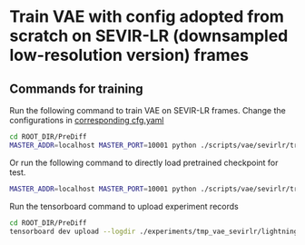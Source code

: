 # Train VAE with config adopted from scratch on SEVIR-LR (downsampled low-resolution version) frames

## Commands for training
Run the following command to train VAE on SEVIR-LR frames. 
Change the configurations in [corresponding cfg.yaml](cfg.yaml)
```bash
cd ROOT_DIR/PreDiff
MASTER_ADDR=localhost MASTER_PORT=10001 python ./scripts/vae/sevirlr/train_vae_sevirlr.py --gpus 2 --cfg ./scripts/vae/sevirlr/cfg.yaml --save tmp_vae_sevirlr
```
Or run the following command to directly load pretrained checkpoint for test.
```bash
MASTER_ADDR=localhost MASTER_PORT=10001 python ./scripts/vae/sevirlr/train_vae_sevirlr.py --gpus 2 --pretrained --save tmp_vae_sevirlr
```
Run the tensorboard command to upload experiment records
```bash
cd ROOT_DIR/PreDiff
tensorboard dev upload --logdir ./experiments/tmp_vae_sevirlr/lightning_logs --name 'tmp_vae_sevirlr'
```
